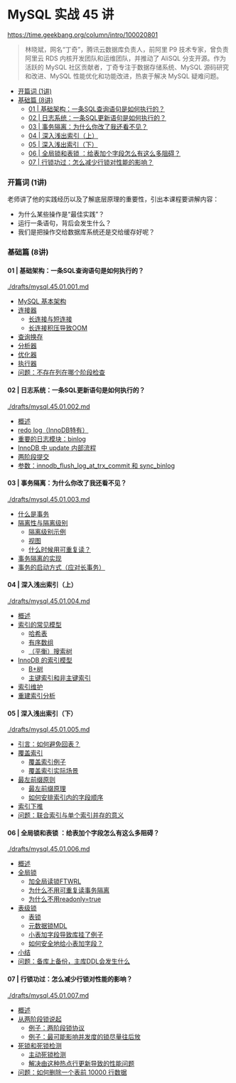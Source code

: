 # MySQL 实战 45 讲

https://time.geekbang.org/column/intro/100020801

> 林晓斌，网名“丁奇”，腾讯云数据库负责人，前阿里 P9 技术专家，曾负责阿里云 RDS 内核开发团队和运维团队，并推动了 AliSQL 分支开源。作为活跃的 MySQL 社区贡献者，丁奇专注于数据存储系统、MySQL 源码研究和改进、MySQL 性能优化和功能改进，热衷于解决 MySQL 疑难问题。


<!-- @import "[TOC]" {cmd="toc" depthFrom=3 depthTo=6 orderedList=false} -->

<!-- code_chunk_output -->

- [开篇词 (1讲)](#开篇词-1讲)
- [基础篇 (8讲)](#基础篇-8讲)
  - [01 | 基础架构：一条SQL查询语句是如何执行的？](#01-基础架构一条sql查询语句是如何执行的)
  - [02 | 日志系统：一条SQL更新语句是如何执行的？](#02-日志系统一条sql更新语句是如何执行的)
  - [03 | 事务隔离：为什么你改了我还看不见？](#03-事务隔离为什么你改了我还看不见)
  - [04 | 深入浅出索引（上）](#04-深入浅出索引上)
  - [05 | 深入浅出索引（下）](#05-深入浅出索引下)
  - [06 | 全局锁和表锁 ：给表加个字段怎么有这么多阻碍？](#06-全局锁和表锁-给表加个字段怎么有这么多阻碍)
  - [07 | 行锁功过：怎么减少行锁对性能的影响？](#07-行锁功过怎么减少行锁对性能的影响)

<!-- /code_chunk_output -->

### 开篇词 (1讲)

老师讲了他的实践经历以及了解底层原理的重要性，引出本课程要讲解内容：
- 为什么某些操作是“最佳实践”？
- 运行一条语句，背后会发生什么？
- 我们是把操作交给数据库系统还是交给缓存好呢？

### 基础篇 (8讲)

#### 01 | 基础架构：一条SQL查询语句是如何执行的？

[./drafts/mysql.45.01.001.md](./drafts/mysql.45.01.001.md)

- [MySQL 基本架构](./drafts/mysql.45.01.001.md#mysql-基本架构)
- [连接器](./drafts/mysql.45.01.001.md#连接器)
  - [长连接与短连接](./drafts/mysql.45.01.001.md#长连接与短连接)
  - [长连接积压导致OOM](./drafts/mysql.45.01.001.md#长连接积压导致oom)
- [查询换存](./drafts/mysql.45.01.001.md#查询换存)
- [分析器](./drafts/mysql.45.01.001.md#分析器)
- [优化器](./drafts/mysql.45.01.001.md#优化器)
- [执行器](./drafts/mysql.45.01.001.md#执行器)
- [问题：不存在列在哪个阶段检查](./drafts/mysql.45.01.001.md#问题不存在列在哪个阶段检查)

#### 02 | 日志系统：一条SQL更新语句是如何执行的？

[./drafts/mysql.45.01.002.md](./drafts/mysql.45.01.002.md)

- [概述](./drafts/mysql.45.01.002.md#概述)
- [redo log（InnoDB特有）](./drafts/mysql.45.01.002.md#redo-loginnodb特有)
- [重要的日志模块：binlog](./drafts/mysql.45.01.002.md#重要的日志模块binlog)
- [InnoDB 中 update 内部流程](./drafts/mysql.45.01.002.md#innodb-中-update-内部流程)
- [两阶段提交](./drafts/mysql.45.01.002.md#两阶段提交)
- [参数：innodb_flush_log_at_trx_commit 和 sync_binlog](./drafts/mysql.45.01.002.md#参数innodb_flush_log_at_trx_commit-和-sync_binlog)

#### 03 | 事务隔离：为什么你改了我还看不见？

[./drafts/mysql.45.01.003.md](./drafts/mysql.45.01.003.md)

- [什么是事务](./drafts/mysql.45.01.003.md#什么是事务)
- [隔离性与隔离级别](./drafts/mysql.45.01.003.md#隔离性与隔离级别)
  - [隔离级别示例](./drafts/mysql.45.01.003.md#隔离级别示例)
  - [视图](./drafts/mysql.45.01.003.md#视图)
  - [什么时候用可重复读？](./drafts/mysql.45.01.003.md#什么时候用可重复读)
- [事务隔离的实现](./drafts/mysql.45.01.003.md#事务隔离的实现)
- [事务的启动方式（应对长事务）](./drafts/mysql.45.01.003.md#事务的启动方式应对长事务)

#### 04 | 深入浅出索引（上）

[./drafts/mysql.45.01.004.md](./drafts/mysql.45.01.004.md)

- [概述](./drafts/mysql.45.01.004.md#概述)
- [索引的常见模型](./drafts/mysql.45.01.004.md#索引的常见模型)
  - [哈希表](./drafts/mysql.45.01.004.md#哈希表)
  - [有序数组](./drafts/mysql.45.01.004.md#有序数组)
  - [（平衡）搜索树](./drafts/mysql.45.01.004.md#平衡搜索树)
- [InnoDB 的索引模型](./drafts/mysql.45.01.004.md#innodb-的索引模型)
  - [B+树](./drafts/mysql.45.01.004.md#b树)
  - [主键索引和非主键索引](./drafts/mysql.45.01.004.md#主键索引和非主键索引)
- [索引维护](./drafts/mysql.45.01.004.md#索引维护)
- [重建索引分析](./drafts/mysql.45.01.004.md#重建索引分析)

#### 05 | 深入浅出索引（下）

[./drafts/mysql.45.01.005.md](./drafts/mysql.45.01.005.md)

- [引言：如何避免回表？](./drafts/mysql.45.01.005.md#引言如何避免回表)
- [覆盖索引](./drafts/mysql.45.01.005.md#覆盖索引)
  - [覆盖索引例子](./drafts/mysql.45.01.005.md#覆盖索引例子)
  - [覆盖索引实际场景](./drafts/mysql.45.01.005.md#覆盖索引实际场景)
- [最左前缀原则](./drafts/mysql.45.01.005.md#最左前缀原则)
  - [最左前缀原理](./drafts/mysql.45.01.005.md#最左前缀原理)
  - [如何安排索引内的字段顺序](./drafts/mysql.45.01.005.md#如何安排索引内的字段顺序)
- [索引下推](./drafts/mysql.45.01.005.md#索引下推)
- [问题：联合索引与单个索引并存的意义](./drafts/mysql.45.01.005.md#问题联合索引与单个索引并存的意义)

#### 06 | 全局锁和表锁 ：给表加个字段怎么有这么多阻碍？

[./drafts/mysql.45.01.006.md](./drafts/mysql.45.01.006.md)

- [概述](./drafts/mysql.45.01.006.md#概述)
- [全局锁](./drafts/mysql.45.01.006.md#全局锁)
  - [加全局读锁FTWRL](./drafts/mysql.45.01.006.md#加全局读锁ftwrl)
  - [为什么不用可重复读事务隔离](./drafts/mysql.45.01.006.md#为什么不用可重复读事务隔离)
  - [为什么不用readonly=true](./drafts/mysql.45.01.006.md#为什么不用readonlytrue)
- [表级锁](./drafts/mysql.45.01.006.md#表级锁)
  - [表锁](./drafts/mysql.45.01.006.md#表锁)
  - [元数据锁MDL](./drafts/mysql.45.01.006.md#元数据锁mdl)
  - [小表加字段导致库挂了例子](./drafts/mysql.45.01.006.md#小表加字段导致库挂了例子)
  - [如何安全地给小表加字段？](./drafts/mysql.45.01.006.md#如何安全地给小表加字段)
- [小结](./drafts/mysql.45.01.006.md#小结)
- [问题：备库上备份，主库DDL会发生什么](./drafts/mysql.45.01.006.md#问题备库上备份主库ddl会发生什么)

#### 07 | 行锁功过：怎么减少行锁对性能的影响？

[./drafts/mysql.45.01.007.md](./drafts/mysql.45.01.007.md)

- [概述](./drafts/mysql.45.01.007.md#概述)
- [从两阶段锁说起](./drafts/mysql.45.01.007.md#从两阶段锁说起)
  - [例子：两阶段锁协议](./drafts/mysql.45.01.007.md#例子两阶段锁协议)
  - [例子：最可能影响并发度的锁尽量往后放](./drafts/mysql.45.01.007.md#例子最可能影响并发度的锁尽量往后放)
- [死锁和死锁检测](./drafts/mysql.45.01.007.md#死锁和死锁检测)
  - [主动死锁检测](./drafts/mysql.45.01.007.md#主动死锁检测)
  - [解决由这种热点行更新导致的性能问题](./drafts/mysql.45.01.007.md#解决由这种热点行更新导致的性能问题)
- [问题：如何删除一个表前 10000 行数据](./drafts/mysql.45.01.007.md#问题如何删除一个表前-10000-行数据)
